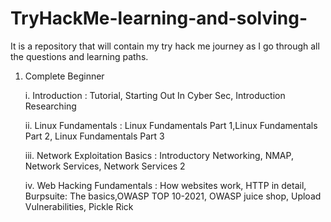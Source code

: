 # TryHackMe-learning-and-solving-
It is a repository that will contain my try hack me journey as I go through all the questions and learning paths.

1. Complete Beginner

   i. Introduction : Tutorial, Starting Out In Cyber Sec, Introduction Researching

   ii. Linux Fundamentals : Linux Fundamentals Part 1,Linux Fundamentals Part 2, Linux Fundamentals Part 3

   iii. Network Exploitation Basics :  Introductory Networking, NMAP, Network Services, Network Services 2

   iv. Web Hacking Fundamentals : How websites work, HTTP in detail, Burpsuite: The basics,OWASP TOP 10-2021, OWASP juice shop, Upload Vulnerabilities, Pickle Rick
